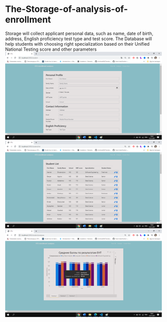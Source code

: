 # The-Storage-of-analysis-of-enrollment
Storage will collect applicant personal data, such as name, date of birth, address, English proficiency test type and test score. The Database will help students with choosing right specialization based on their Unified National Testing score and other parameters
![](1.png)
![](2.png)
![](3.png)
